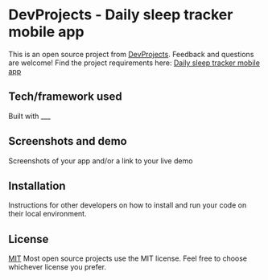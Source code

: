 # DevProjects - Daily sleep tracker mobile app

This is an open source project from [DevProjects](http://www.codementor.io/projects). Feedback and questions are welcome!
Find the project requirements here: [Daily sleep tracker mobile app](https://www.codementor.io/projects/mobile/daily-sleep-tracker-mobile-app-c3bf3be75h)

## Tech/framework used
Built with ___

## Screenshots and demo
Screenshots of your app and/or a link to your live demo

## Installation
Instructions for other developers on how to install and run your code on their local environment.

## License
[MIT](https://choosealicense.com/licenses/mit/)
Most open source projects use the MIT license. Feel free to choose whichever license you prefer.
